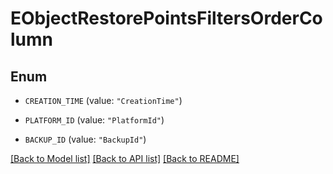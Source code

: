# EObjectRestorePointsFiltersOrderColumn

## Enum


* `CREATION_TIME` (value: `"CreationTime"`)

* `PLATFORM_ID` (value: `"PlatformId"`)

* `BACKUP_ID` (value: `"BackupId"`)


[[Back to Model list]](../README.md#documentation-for-models) [[Back to API list]](../README.md#documentation-for-api-endpoints) [[Back to README]](../README.md)



